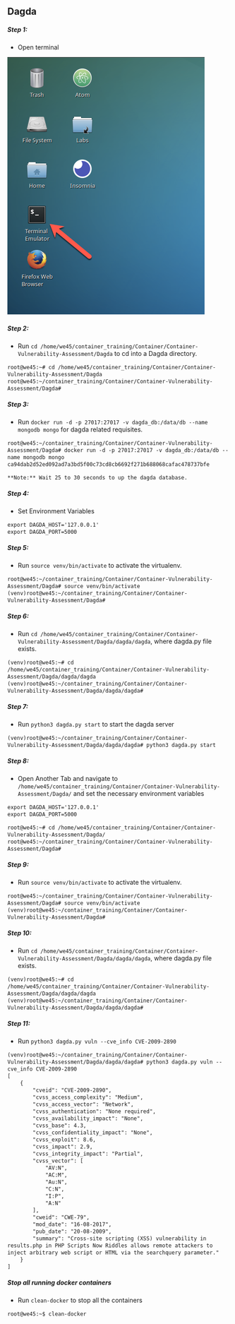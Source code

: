 ## Dagda



##### Step 1:

* Open terminal

![](img/Open-Terminal.png)

##### Step 2:

* Run `cd /home/we45/container_training/Container/Container-Vulnerability-Assessment/Dagda` to cd into a Dagda directory.

```commandline
root@we45:~# cd /home/we45/container_training/Container/Container-Vulnerability-Assessment/Dagda
root@we45:~/container_training/Container/Container-Vulnerability-Assessment/Dagda#
```
   
##### Step 3:

* Run `docker run -d -p 27017:27017 -v dagda_db:/data/db --name mongodb mongo` for dagda related requisites.

```commandline
root@we45:~/container_training/Container/Container-Vulnerability-Assessment/Dagda# docker run -d -p 27017:27017 -v dagda_db:/data/db --name mongodb mongo
ca94dab2d52ed092ad7a3bd5f00c73cd8cb6692f271b688068cafac478737bfe
```
    
    **Note:** Wait 25 to 30 seconds to up the dagda database.
    
##### Step 4:

* Set Environment Variables

```commandline
export DAGDA_HOST='127.0.0.1'
export DAGDA_PORT=5000
```

##### Step 5:

* Run `source venv/bin/activate` to activate the virtualenv.

```commandline
root@we45:~/container_training/Container/Container-Vulnerability-Assessment/Dagda# source venv/bin/activate
(venv)root@we45:~/container_training/Container/Container-Vulnerability-Assessment/Dagda#
```

##### Step 6:

* Run `cd /home/we45/container_training/Container/Container-Vulnerability-Assessment/Dagda/dagda/dagda`, where dagda.py file exists.

```commandline
(venv)root@we45:~# cd /home/we45/container_training/Container/Container-Vulnerability-Assessment/Dagda/dagda/dagda
(venv)root@we45:~/container_training/Container/Container-Vulnerability-Assessment/Dagda/dagda/dagda#
```

##### Step 7:

* Run `python3 dagda.py start` to start the dagda server
    
```commandline
(venv)root@we45:~/container_training/Container/Container-Vulnerability-Assessment/Dagda/dagda/dagda# python3 dagda.py start
```
  
##### Step 8:

* Open Another Tab and navigate to `/home/we45/container_training/Container/Container-Vulnerability-Assessment/Dagda/` and set the necessary environment variables

```commandline
export DAGDA_HOST='127.0.0.1'
export DAGDA_PORT=5000
```

```commandline
root@we45:~# cd /home/we45/container_training/Container/Container-Vulnerability-Assessment/Dagda/
root@we45:~/container_training/Container/Container-Vulnerability-Assessment/Dagda#
```

##### Step 9:

* Run `source venv/bin/activate` to activate the virtualenv.

```commandline
root@we45:~/container_training/Container/Container-Vulnerability-Assessment/Dagda# source venv/bin/activate
(venv)root@we45:~/container_training/Container/Container-Vulnerability-Assessment/Dagda#
```


##### Step 10:

* Run `cd /home/we45/container_training/Container/Container-Vulnerability-Assessment/Dagda/dagda/dagda`, where dagda.py file exists.

```commandline
(venv)root@we45:~# cd /home/we45/container_training/Container/Container-Vulnerability-Assessment/Dagda/dagda/dagda
(venv)root@we45:~/container_training/Container/Container-Vulnerability-Assessment/Dagda/dagda/dagda#
```


##### Step 11:   

* Run `python3 dagda.py vuln --cve_info CVE-2009-2890`

```commandline
(venv)root@we45:~/container_training/Container/Container-Vulnerability-Assessment/Dagda/dagda/dagda# python3 dagda.py vuln --cve_info CVE-2009-2890
[
    {
        "cveid": "CVE-2009-2890",
        "cvss_access_complexity": "Medium",
        "cvss_access_vector": "Network",
        "cvss_authentication": "None required",
        "cvss_availability_impact": "None",
        "cvss_base": 4.3,
        "cvss_confidentiality_impact": "None",
        "cvss_exploit": 8.6,
        "cvss_impact": 2.9,
        "cvss_integrity_impact": "Partial",
        "cvss_vector": [
            "AV:N",
            "AC:M",
            "Au:N",
            "C:N",
            "I:P",
            "A:N"
        ],
        "cweid": "CWE-79",
        "mod_date": "16-08-2017",
        "pub_date": "20-08-2009",
        "summary": "Cross-site scripting (XSS) vulnerability in results.php in PHP Scripts Now Riddles allows remote attackers to inject arbitrary web script or HTML via the searchquery parameter."
    }
]
```

##### Stop all running docker containers

* Run `clean-docker` to stop all the containers

```commandline
root@we45:~$ clean-docker
```
